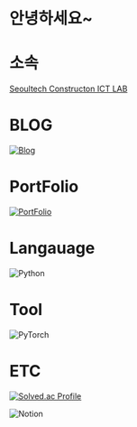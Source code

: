 # 안녕하세요~ 


#  소속 
[Seoultech Constructon ICT LAB](https://conict.seoultech.ac.kr/index.do)

#  BLOG
[![Blog](https://img.shields.io/badge/Notion-%23000000.svg?style=for-the-badge&logo=notion&logoColor=white)](https://toothsome-jonquil-1cd.notion.site/Min-Hyeong-s-Computer-Vision-Deep-Learning-Blog-e4f0425ebe5d4a858c5ae51d31712ccd?pvs=4)


# PortFolio
[![PortFolio](https://img.shields.io/badge/Notion-%23000000.svg?style=for-the-badge&logo=notion&logoColor=white)](https://toothsome-jonquil-1cd.notion.site/Min-Hyeong-LEE-220b089041db416fb67bec10a876362c?pvs=4)

# Langauage
![Python](https://img.shields.io/badge/Python-3776AB?style=for-the-badge&logo=python&logoColor=white)

# Tool 
![PyTorch](https://img.shields.io/badge/PyTorch-EE4C2C?style=for-the-badge&logo=pytorch&logoColor=white)

# ETC
[![Solved.ac Profile](http://mazassumnida.wtf/api/v2/generate_badge?boj=kzxx1234)](https://solved.ac/kzxx1234/)

![Notion](https://img.shields.io/badge/Notion-%23000000.svg?style=for-the-badge&logo=notion&logoColor=white)
<!--
**minnong511/minnong511** is a ✨ _special_ ✨ repository because its `README.md` (this file) appears on your GitHub profile.

Here are some ideas to get you started:

- 🔭 I’m currently working on ...
- 🌱 I’m currently learning ...
- 👯 I’m looking to collaborate on ...
- 🤔 I’m looking for help with ...
- 💬 Ask me about ...
- 📫 How to reach me: ...
- 😄 Pronouns: ...
- ⚡ Fun fact: ...
-->
